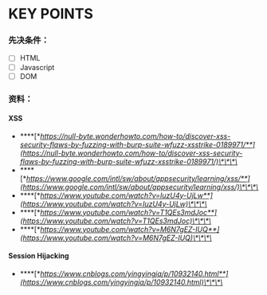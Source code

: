# KEY POINTS

### 先决条件：

* [ ] HTML
* [ ] Javascript
* [ ] DOM

### 资料：

#### XSS

* \*\*\*\*[**https://null-byte.wonderhowto.com/how-to/discover-xss-security-flaws-by-fuzzing-with-burp-suite-wfuzz-xsstrike-0189971/**](https://null-byte.wonderhowto.com/how-to/discover-xss-security-flaws-by-fuzzing-with-burp-suite-wfuzz-xsstrike-0189971/)\*\*\*\*
* \*\*\*\*[**https://www.google.com/intl/sw/about/appsecurity/learning/xss/**](https://www.google.com/intl/sw/about/appsecurity/learning/xss/)\*\*\*\*
* \*\*\*\*[**https://www.youtube.com/watch?v=IuzU4y-UjLw**](https://www.youtube.com/watch?v=IuzU4y-UjLw)\*\*\*\*
* \*\*\*\*[**https://www.youtube.com/watch?v=T1QEs3mdJoc**](https://www.youtube.com/watch?v=T1QEs3mdJoc)\*\*\*\*
* \*\*\*\*[**https://www.youtube.com/watch?v=M6N7gEZ-IUQ**](https://www.youtube.com/watch?v=M6N7gEZ-IUQ)\*\*\*\*

#### Session Hijacking

* \*\*\*\*[**https://www.cnblogs.com/yingyingja/p/10932140.html**](https://www.cnblogs.com/yingyingja/p/10932140.html)\*\*\*\*

#### 





